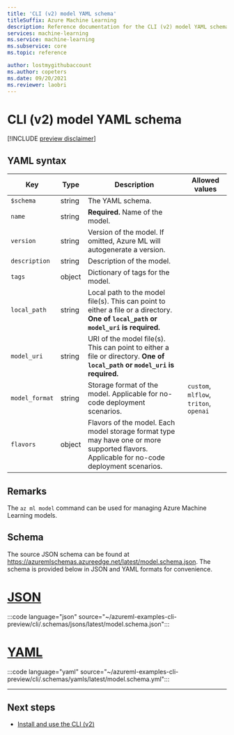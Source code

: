 ```yaml
---
title: 'CLI (v2) model YAML schema'
titleSuffix: Azure Machine Learning
description: Reference documentation for the CLI (v2) model YAML schema.
services: machine-learning
ms.service: machine-learning
ms.subservice: core
ms.topic: reference

author: lostmygithubaccount
ms.author: copeters
ms.date: 09/20/2021
ms.reviewer: laobri
---
```


# CLI (v2) model YAML schema

[!INCLUDE [preview disclaimer](../../includes/machine-learning-preview-generic-disclaimer.md)]

## YAML syntax

| Key | Type | Description | Allowed values |
| --- | ---- | ----------- | -------------- |
| `$schema` | string | The YAML schema. | |
| `name` | string | **Required.** Name of the model. | |
| `version` | string | Version of the model. If omitted, Azure ML will autogenerate a version. | |
| `description` | string | Description of the model. | |
| `tags` | object | Dictionary of tags for the model. | |
| `local_path` | string | Local path to the model file(s). This can point to either a file or a directory. **One of `local_path` or `model_uri` is required.** | |
| `model_uri` | string | URI of the model file(s). This can point to either a file or directory. **One of `local_path` or `model_uri` is required.** | |
| `model_format` | string | Storage format of the model. Applicable for no-code deployment scenarios. | `custom`, `mlflow`, `triton`, `openai` |
| `flavors` | object | Flavors of the model. Each model storage format type may have one or more supported flavors. Applicable for no-code deployment scenarios. | |

## Remarks

The `az ml model` command can be used for managing Azure Machine Learning models.

## Schema

The source JSON schema can be found at https://azuremlschemas.azureedge.net/latest/model.schema.json. The schema is provided below in JSON and YAML formats for convenience.

# [JSON](#tab/json)

:::code language="json" source="~/azureml-examples-cli-preview/cli/.schemas/jsons/latest/model.schema.json":::

# [YAML](#tab/yaml)

:::code language="yaml" source="~/azureml-examples-cli-preview/cli/.schemas/yamls/latest/model.schema.yml":::

---

## Next steps

- [Install and use the CLI (v2)](how-to-configure-cli.md)
